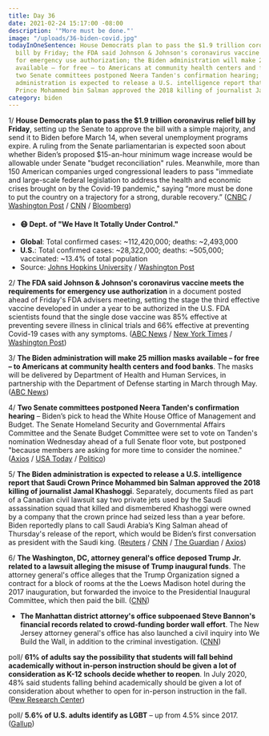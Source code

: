 ```yaml
---
title: Day 36
date: 2021-02-24 15:17:00 -08:00
description: '"More must be done."'
image: "/uploads/36-biden-covid.jpg"
todayInOneSentence: House Democrats plan to pass the $1.9 trillion coronavirus relief
  bill by Friday; the FDA said Johnson & Johnson's coronavirus vaccine meets the requirements
  for emergency use authorization; the Biden administration will make 25 million masks
  available – for free – to Americans at community health centers and food banks;
  two Senate committees postponed Neera Tanden's confirmation hearing; and the Biden
  administration is expected to release a U.S. intelligence report that Saudi Crown
  Prince Mohammed bin Salman approved the 2018 killing of journalist Jamal Khashoggi.
category: biden
---
```


1/ **House Democrats plan to pass the $1.9 trillion coronavirus relief bill by Friday**, setting up the Senate to approve the bill with a simple majority, and send it to Biden before March 14, when several unemployment programs expire. A ruling from the Senate parliamentarian is expected soon about whether Biden’s proposed $15-an-hour minimum wage increase would be allowable under Senate "budget reconciliation" rules.  Meanwhile, more than 150 American companies urged congressional leaders to pass "immediate and large-scale federal legislation to address the health and economic crises brought on by the Covid-19 pandemic," saying “more must be done to put the country on a trajectory for a strong, durable recovery.” ([CNBC](https://www.cnbc.com/2021/02/24/house-democrats-aim-to-pass-1point9-trillion-covid-relief-bill-on-friday.html) / [Washington Post](https://www.washingtonpost.com/us-policy/2021/02/24/biden-stimulus-covid-relief-minimum-wage/) / [CNN](https://www.cnn.com/2021/02/24/politics/business-leaders-biden-covid-plan/index.html) / [Bloomberg](https://www.bloomberg.com/news/articles/2021-02-24/more-than-150-executives-back-biden-1-9-trillion-stimulus-plan?sref=MIBMEEoj))


* #### 😷 Dept. of "We Have It Totally Under Control."
* **Global**: Total confirmed cases: \~112,420,000; deaths: \~2,493,000
* **U.S.**: Total confirmed cases: \~28,322,000; deaths: \~505,000; vaccinated: \~13.4% of total population
* Source: [Johns Hopkins University](https://coronavirus.jhu.edu/map.html) / [Washington Post](https://www.washingtonpost.com/graphics/2020/health/covid-vaccine-states-distribution-doses/)

2/ **The FDA said Johnson & Johnson's coronavirus vaccine meets the requirements for emergency use authorization** in a document posted ahead of Friday's FDA advisers meeting, setting the stage the third effective vaccine developed in under a year to be authorized in the U.S. FDA scientists found that the single dose vaccine was 85% effective at preventing severe illness in clinical trials and 66% effective at preventing Covid-19 cases with any symptoms. ([ABC News](https://abcnews.go.com/Politics/single-dose-johnson-johnson-vaccine-effective-variants-data/story?id=76084549) / [New York Times](https://www.nytimes.com/2021/02/24/science/johnson-johnson-covid-vaccine.html) / [Washington Post](https://www.washingtonpost.com/health/2021/02/24/johnson-and-johnson-vaccine/))

3/ **The Biden administration will make 25 million masks available – for free – to Americans at community health centers and food banks**. The masks will be delivered by Department of Health and Human Services, in partnership with the Department of Defense starting in March through May. ([ABC News](https://abcnews.go.com/Politics/biden-make-25-million-masks-community-health-centers/story?id=76088091))

4/ **Two Senate committees postponed Neera Tanden's confirmation hearing** – Biden’s pick to head the White House Office of Management and Budget. The Senate Homeland Security and Governmental Affairs Committee and the Senate Budget Committee were set to vote on Tanden's nomination Wednesday ahead of a full Senate floor vote, but postponed "because members are asking for more time to consider the nominee." ([Axios](https://www.axios.com/neera-tanden-omb-hearing-postponed-bb36615a-e448-46a0-92b8-dffd27b73a3e.html) / [USA Today](https://www.usatoday.com/story/news/politics/2021/02/24/votes-neera-tanden-bidens-pick-budget-chief-postponed/4573085001/) / [Politico](https://www.politico.com/news/2021/02/24/neera-tanden-committee-vote-postponed-471321))

5/ **The Biden administration is expected to release a U.S. intelligence report that Saudi Crown Prince Mohammed bin Salman approved the 2018 killing of journalist Jamal Khashoggi**. Separately, documents filed as part of a Canadian civil lawsuit say two private jets used by the Saudi assassination squad that killed and dismembered Khashoggi were owned by a company that the crown prince had seized less than a year before. Biden reportedly plans to call Saudi Arabia’s King Salman ahead of Thursday's release of the report, which would be Biden’s first conversation as president with the Saudi king. ([Reuters](https://www.reuters.com/article/us-usa-saudi-biden-idUSKBN2AO2HL) / [CNN](https://www.cnn.com/2021/02/24/politics/saudi-top-secret-documents-khashoggi-bin-salman/index.html) / [The Guardian](https://www.theguardian.com/world/2021/feb/24/jamal-khashoggi-murder-us-report-saudi-arabia-mbs-king-salman-complicit) / [Axios](https://www.axios.com/biden-saudi-king-khashoggi-report-29272e86-a315-4d54-b37d-3a4183d178c4.html))

6/ **The Washington, DC, attorney general's office deposed Trump Jr. related to a lawsuit alleging the misuse of Trump inaugural funds**. The attorney general's office alleges that the Trump Organization signed a contract for a block of rooms at the the Loews Madison hotel during the 2017 inauguration, but forwarded the invoice to the Presidential Inaugural Committee, which then paid the bill. ([CNN](https://www.cnn.com/2021/02/24/politics/donald-trump-jr-deposition/index.html))

* **The Manhattan district attorney's office subpoenaed Steve Bannon's financial records related to crowd-funding border wall effort**. The New Jersey attorney general's office has also launched a civil inquiry into We Build the Wall, in addition to the criminal investigation. ([CNN](https://www.cnn.com/2021/02/24/politics/bannon-investigation-gains-steam/index.html))

poll/ **61% of adults say the possibility that students will fall behind academically without in-person instruction should be given a lot of consideration as K-12 schools decide whether to reopen**. In July 2020, 48% said students falling behind academically should be given a lot of consideration about whether to open for in-person instruction in the fall. ([Pew Research Center](https://www.pewresearch.org/fact-tank/2021/02/24/more-americans-now-say-academic-concerns-should-be-a-top-factor-in-deciding-to-reopen-k-12-schools/))

poll/ **5.6% of U.S. adults identify as LGBT** – up from 4.5% since 2017. ([Gallup](https://news.gallup.com/poll/329708/lgbt-identification-rises-latest-estimate.aspx))